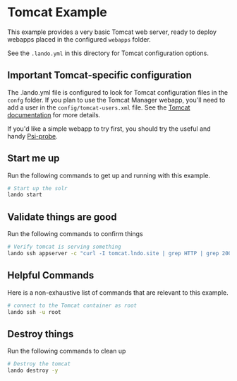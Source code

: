 Tomcat Example
============

This example provides a very basic Tomcat web server, ready to deploy webapps placed in the configured `webapps` folder.

See the `.lando.yml` in this directory for Tomcat configuration options.

Important Tomcat-specific configuration
---------------------------------------

The .lando.yml file is configured to look for Tomcat configuration files in the `confg` folder. If you plan to use the Tomcat Manager webapp, you'll need to add a user in the `config/tomcat-users.xml` file. See the [Tomcat documentation](https://tomcat.apache.org/tomcat-8.0-doc/manager-howto.html#Configuring_Manager_Application_Access) for more details.

If you'd like a simple webapp to try first, you should try the useful and handy [Psi-probe](https://github.com/psi-probe/psi-probe/wiki/InstallationApacheTomcat).

Start me up
-----------

Run the following commands to get up and running with this example.

```bash
# Start up the solr
lando start
```

Validate things are good
------------------------

Run the following commands to confirm things

```bash
# Verify tomcat is serving something
lando ssh appserver -c "curl -I tomcat.lndo.site | grep HTTP | grep 200"
```

Helpful Commands
----------------

Here is a non-exhaustive list of commands that are relevant to this example.

```bash
# connect to the Tomcat container as root
lando ssh -u root
```

Destroy things
--------------

Run the following commands to clean up

```bash
# Destroy the tomcat
lando destroy -y
```
